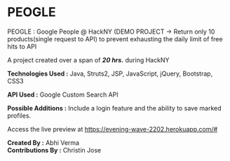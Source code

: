 # PEOGLE
PEOGLE : Google People @ HackNY
(DEMO PROJECT -> Return only 10 products(single request to API) to prevent exhausting the daily limit of free hits to API

A project created over a span of <i><b>20 hrs.</b></i> during HackNY

<b>Technologies Used :</b> Java, Struts2, JSP, JavaScript, jQuery, Bootstrap, CSS3

<b>API Used :</b> Google Custom Search API

<b>Possible Additions :</b> Include a login feature and the ability to save marked profiles.

Access the live preview at https://evening-wave-2202.herokuapp.com/# 

<b>Created By :</b> Abhi Verma<br>
<b>Contributions By :</b> Christin Jose


